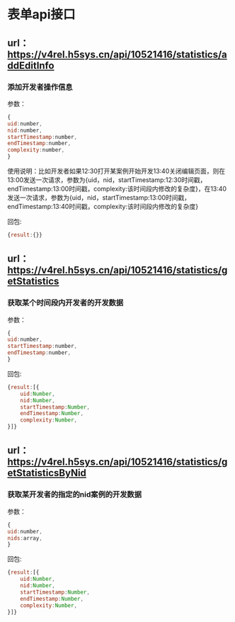 # 表单api接口
## url：https://v4rel.h5sys.cn/api/10521416/statistics/addEditInfo
### 添加开发者操作信息
参数：
```javascript
{
uid:number,
nid:number,
startTimestamp:number,
endTimestamp:number,
complexity:number,
}
```
使用说明：比如开发者如果12:30打开某案例开始开发13:40关闭编辑页面，则在13:00发送一次请求，参数为{uid，nid，startTimestamp:12:30时间戳，endTimestamp:13:00时间戳，complexity:该时间段内修改的复杂度}，在13:40发送一次请求，参数为{uid，nid，startTimestamp:13:00时间戳，endTimestamp:13:40时间戳，complexity:该时间段内修改的复杂度}

回包:
```javascript
{result:{}}
```

## url：https://v4rel.h5sys.cn/api/10521416/statistics/getStatistics
### 获取某个时间段内开发者的开发数据
参数：
```javascript
{
uid:number,
startTimestamp:number,
endTimestamp:number,
}
```
回包:
```javascript
{result:[{
	uid:Number,
	nid:Number,
	startTimestamp:Number,
	endTimestamp:Number,
	complexity:Number,
}]}
```

## url：https://v4rel.h5sys.cn/api/10521416/statistics/getStatisticsByNid
### 获取某开发者的指定的nid案例的开发数据
参数：
```javascript
{
uid:number,
nids:array,
}
```
回包:
```javascript
{result:[{
	uid:Number,
	nid:Number,
	startTimestamp:Number,
	endTimestamp:Number,
	complexity:Number,
}]}
```